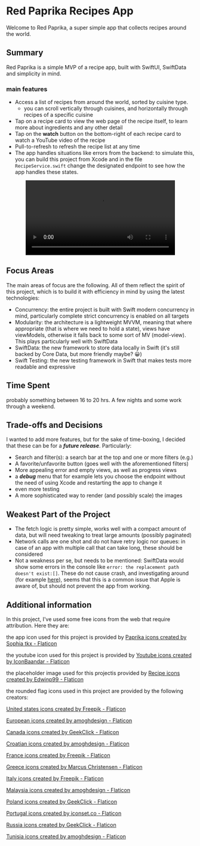 # Red Paprika Recipes App
Welcome to Red Paprika, a super simple app that collects recipes around the  world.

## Summary
Red Paprika is a simple MVP of a recipe app, built with SwiftUI, SwiftData and simplicity in mind.
### main features
- Access a list of recipes from around the world, sorted by cuisine type.
    - you can scroll vertically through cuisines, and horizontally through recipes of a specific cuisine
- Tap on a recipe card to view the web page of the recipe itself, to learn more about ingredients and any other detail
- Tap on the **watch** button on the bottom-right of each recipe card to watch a YouTube video of the recipe
- Pull-to-refresh to refresh the recipe list at any time
- The app handles situations like errors from the backend: to simulate this, you can build this project from Xcode and in the file `RecipeService.swift` change the designated endpoint to see how the app handles these states.

<div align="center">
<video src="https://github.com/user-attachments/assets/f339a7d6-b37f-4c63-9413-50fd1892364c" width="400">
</div>

## Focus Areas
The main areas of focus are the following. All of them reflect the spirit of this project, which is to build it with efficiency in mind by using the latest technologies:
- Concurrency: the entire project is built with Swift modern concurrency in mind, particularly complete strict concurrency is enabled on all targets
- Modularity: the architecture is a lightweight MVVM, meaning that where appropriate (that is where we need to hold a state), views have viewModels, otherwise it falls back to some sort of MV (model-view). This plays particularly well with SwiftData
- SwiftData: the new framework to store data locally in Swift (it's still backed by Core Data, but more friendly maybe? 😀)
- Swift Testing: the new testing framework in Swift that makes tests more readable and expressive

## Time Spent
probably something between 16 to 20 hrs. A few nights and some work through a weekend.

## Trade-offs and Decisions
I wanted to add more features, but for the sake of time-boxing, I decided that these can be for a ***future release***. Particularly:
- Search and filter(s): a search bar at the top and one or more filters (e.g.)
- A favorite/unfavorite button (goes well with the aforementioned filters)
- More appealing error and empty views, as well as progress views
- a ***debug*** menu that for example lets you choose the endpoint without the need of using Xcode and restarting the app to change it
- even more testing
- A more sophisticated way to render (and possibly scale) the images

## Weakest Part of the Project
- The fetch logic is pretty simple, works well with a compact amount of data, but will need tweaking to treat large amounts (possibly paginated)
- Network calls are one shot and do not have retry logic nor queues: in case of an app with multiple call that can take long, these should be considered
- Not a weakness per se, but needs to be mentioned: SwiftData would show some errors in the console like `error: the replacement path doesn't exist:[]`. These do not cause crash, and investigating around (for example [here](https://forums.developer.apple.com/forums/thread/762669)), seems that this is a common issue that Apple is aware of, but should not prevent the app from working.

## Additional information
In this project, I've used some free icons from the web that require attribution. Here they are:

the app icon used for this project is provided by [Paprika icons created by Sophia tkx - Flaticon](https://www.flaticon.com/free-icons/paprika)

the youtube icon used for this project is provided by [Youtube icons created by IconBaandar - Flaticon](https://www.flaticon.com/free-icons/youtube)

the placeholder image used for this projectis provided by [Recipe icons created by Edwinp99 - Flaticon](https://www.flaticon.com/free-icons/recipe)

the rounded flag icons used in this project are provided by the following creators:

[United states icons created by Freepik - Flaticon](https://www.flaticon.com/free-icons/united-states)

[European icons created by amoghdesign - Flaticon](https://www.flaticon.com/free-icons/european)

[Canada icons created by GeekClick - Flaticon](https://www.flaticon.com/free-icons/canada)

[Croatian icons created by amoghdesign - Flaticon](https://www.flaticon.com/free-icons/croatian)

[France icons created by Freepik - Flaticon](https://www.flaticon.com/free-icons/france)

[Greece icons created by Marcus Christensen - Flaticon](https://www.flaticon.com/free-icons/greece)

[Italy icons created by Freepik - Flaticon](https://www.flaticon.com/free-icons/italy)

[Malaysia icons created by amoghdesign - Flaticon](https://www.flaticon.com/free-icons/malaysia)

[Poland icons created by GeekClick - Flaticon](https://www.flaticon.com/free-icons/poland)

[Portugal icons created by iconset.co - Flaticon](https://www.flaticon.com/free-icons/portugal)

[Russia icons created by GeekClick - Flaticon](https://www.flaticon.com/free-icons/russia)

[Tunisia icons created by amoghdesign - Flaticon](https://www.flaticon.com/free-icons/tunisia)
